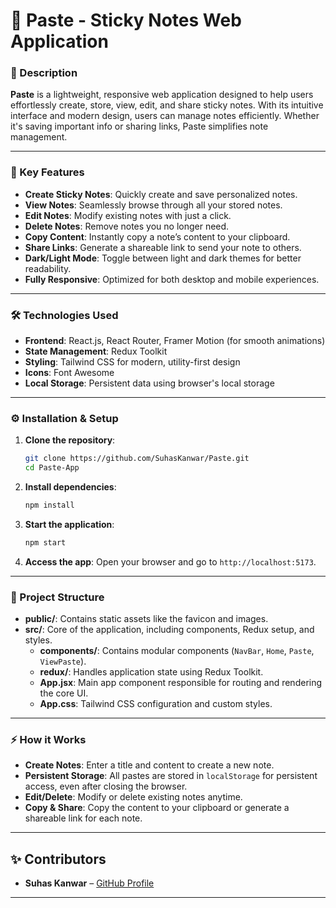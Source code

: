 # 📝 Paste - Sticky Notes Web Application

### 🚀 Description
**Paste** is a lightweight, responsive web application designed to help users effortlessly create, store, view, edit, and share sticky notes. With its intuitive interface and modern design, users can manage notes efficiently. Whether it's saving important info or sharing links, Paste simplifies note management.

---

### 🌟 Key Features
- **Create Sticky Notes**: Quickly create and save personalized notes.
- **View Notes**: Seamlessly browse through all your stored notes.
- **Edit Notes**: Modify existing notes with just a click.
- **Delete Notes**: Remove notes you no longer need.
- **Copy Content**: Instantly copy a note’s content to your clipboard.
- **Share Links**: Generate a shareable link to send your note to others.
- **Dark/Light Mode**: Toggle between light and dark themes for better readability.
- **Fully Responsive**: Optimized for both desktop and mobile experiences.

---

### 🛠️ Technologies Used
- **Frontend**: React.js, React Router, Framer Motion (for smooth animations)
- **State Management**: Redux Toolkit
- **Styling**: Tailwind CSS for modern, utility-first design
- **Icons**: Font Awesome
- **Local Storage**: Persistent data using browser's local storage

---

### ⚙️ Installation & Setup

1. **Clone the repository**:
   ```bash
   git clone https://github.com/SuhasKanwar/Paste.git
   cd Paste-App
   ```

2. **Install dependencies**:
   ```bash
   npm install
   ```

3. **Start the application**:
   ```bash
   npm start
   ```

4. **Access the app**:
   Open your browser and go to `http://localhost:5173`.

---

### 📁 Project Structure

- **public/**: Contains static assets like the favicon and images.
- **src/**: Core of the application, including components, Redux setup, and styles.
  - **components/**: Contains modular components (`NavBar`, `Home`, `Paste`, `ViewPaste`).
  - **redux/**: Handles application state using Redux Toolkit.
  - **App.jsx**: Main app component responsible for routing and rendering the core UI.
  - **App.css**: Tailwind CSS configuration and custom styles.

---

### ⚡ How it Works

- **Create Notes**: Enter a title and content to create a new note.
- **Persistent Storage**: All pastes are stored in `localStorage` for persistent access, even after closing the browser.
- **Edit/Delete**: Modify or delete existing notes anytime.
- **Copy & Share**: Copy the content to your clipboard or generate a shareable link for each note.

---

## ✨ Contributors

- **Suhas Kanwar** – [GitHub Profile](https://github.com/SuhasKanwar)

---